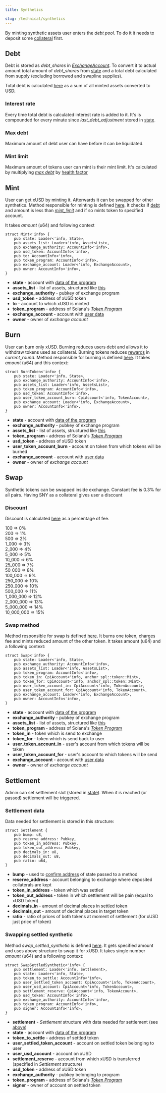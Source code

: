 ```yaml
---
title: Synthetics 

slug: /technical/synthetics
---
```


By minting synthetic assets user enters the _debt pool_. To do it it needs to deposit some [collateral](/docs/technical/collateral) first.


## Debt

Debt is stored as *debt_shares* in [_ExchangeAccount_](/docs/technical/account). To convert it to actual amount total amount of *debt_shares* from [state](/docs/technical/state#structure-of-state) and a total debt calculated from supply (excluding borrowed and swapline supplies).

Total debt is calculated [here](https://github.com/Synthetify/synthetify-protocol/blob/8bd95bc1f4f31f8e774b2b02d1866abbe35404a5/programs/exchange/src/math.rs#L14-L42) as a sum of all minted assets converted to USD.


### Interest rate 

Every time total debt is calculated interest rate is added to it. It's is compounded for every minute since *last_debt_adjustment* stored in [state](/docs/technical/state#structure-of-state). 


### Max debt

Maximum amount of debt user can have before it can be liquidated.


### Mint limit

Maximum amount of tokens user can mint is their mint limit. It's calculated by multiplying [*max debt*](#max-debt) by [health factor](/docs/technical/state#structure-of-state)



## Mint

User can get xUSD by minting it. Afterwards it can be swapped for other synthetics. Method responsible for minting is defined [here](https://github.com/Synthetify/synthetify-protocol/blob/8bd95bc1f4f31f8e774b2b02d1866abbe35404a5/programs/exchange/src/lib.rs#L299-L360). It checks if [debt](/docs/technical/synthetics#debt) and amount is less than [*mint_limit*](#mint-limit) and if so mints token to specified account.

It takes _amount_ (u64) and following context

    struct Mint<'info> {
        pub state: Loader<'info, State>,
        pub assets_list: Loader<'info, AssetsList>,
        pub exchange_authority: AccountInfo<'info>,
        pub usd_token: AccountInfo<'info>,
        pub to: AccountInfo<'info>,
        pub token_program: AccountInfo<'info>,
        pub exchange_account: Loader<'info, ExchangeAccount>,
        pub owner: AccountInfo<'info>,
    }

  * **state** - account with [data of the program](/docs/technical/state)
  * **assets_list** - list of assets, structured like [this](/docs/technical/state#assetslist-structure)
  * **exchange_authority** - pubkey of exchange program
  * **usd_token** - address of xUSD token
  * **to** - account to which xUSD is minted
  * **token_program** - address of Solana's [_Token Program_](https://spl.solana.com/token)
  * **exchange_account** - account with [user data](/docs/technical/account#structure-of-account)
  * **owner** - owner of _exchange account_



## Burn
User can burn only xUSD. Burning reduces users debt and allows it to withdraw tokens used as collateral. Burning tokens reduces [rewards](#/docs/technical/staking#staking-structure) in *current_round*.
Method responsible for burning is defined [here](https://github.com/Synthetify/synthetify-protocol/blob/8bd95bc1f4f31f8e774b2b02d1866abbe35404a5/programs/exchange/src/lib.rs#L581-L697). It takes _amount_ (u64) and this context:

    struct BurnToken<'info> {
        pub state: Loader<'info, State>,
        pub exchange_authority: AccountInfo<'info>,
        pub assets_list: Loader<'info, AssetsList>,
        pub token_program: AccountInfo<'info>,
        pub usd_token: AccountInfo<'info>,
        pub user_token_account_burn: CpiAccount<'info, TokenAccount>,
        pub exchange_account: Loader<'info, ExchangeAccount>,
        pub owner: AccountInfo<'info>,
    }

  * **state** - account with [data of the program](/docs/technical/state)
  * **exchange_authority** - pubkey of exchange program
  * **assets_list** - list of assets, structured like [this](/docs/technical/state#assetslist-structure)
  * **token_program** - address of Solana's [_Token Program_](https://spl.solana.com/token)
  * **usd_token** - address of xUSD token
  * **user_token_account_burn** - account on token from which tokens will be burned
  * **exchange_account** - account with [user data](/docs/technical/account#structure-of-account)
  * **owner** - owner of _exchange account_


## Swap 
Synthetic tokens can be swapped inside exchange. Constant fee is 0.3% for all pairs. Having SNY as a collateral gives user a discount


### Discount

  Discount is calculated [here](https://github.com/Synthetify/synthetify-protocol/blob/8bd95bc1f4f31f8e774b2b02d1866abbe35404a5/programs/exchange/src/math.rs#L151-L177) as a percentage of fee. 

  100 => 0%  
  200 => 1%  
  500 => 2%  
  1_000 => 3%  
  2_000 => 4%  
  5_000 => 5%  
  10_000 => 6%  
  25_000 => 7%  
  50_000 => 8%  
  100_000 => 9%  
  250_000 => 10%  
  250_000 => 10%  
  500_000 => 11%  
  1_000_000 => 12%  
  2_000_000 => 13%  
  5_000_000 => 14%  
  10_000_000 => 15%  


### Swap method

Method responsible for swap is defined [here](https://github.com/Synthetify/synthetify-protocol/blob/8bd95bc1f4f31f8e774b2b02d1866abbe35404a5/programs/exchange/src/lib.rs#L470-L580). It burns one token, charges fee and mints reduced amount of the other token. It takes amount (u64) and a following context: 

    struct Swap<'info> {
        pub state: Loader<'info, State>,
        pub exchange_authority: AccountInfo<'info>,
        pub assets_list: Loader<'info, AssetsList>,
        pub token_program: AccountInfo<'info>,
        pub token_in: CpiAccount<'info, anchor_spl::token::Mint>,
        pub token_for: CpiAccount<'info, anchor_spl::token::Mint>,
        pub user_token_account_in: CpiAccount<'info, TokenAccount>,
        pub user_token_account_for: CpiAccount<'info, TokenAccount>,
        pub exchange_account: Loader<'info, ExchangeAccount>,
        pub owner: AccountInfo<'info>,
    }

  * **state** - account with [data of the program](/docs/technical/state)
  * **exchange_authority** - pubkey of exchange program
  * **assets_list** - list of assets, structured like [this](/docs/technical/state#assetslist-structure)
  * **token_program** - address of Solana's [_Token Program_](https://spl.solana.com/token)
  * **token_in** - token which is send to exchange
  * **token_for** - token which is send back to user
  * **user_token_account_in** - user's account from which tokens will be taken
  * **user_token_account_for** - user's account to which tokens will be send
  * **exchange_account** - account with [user data](/docs/technical/account#structure-of-account)
  * **owner** - owner of _exchange account_


## Settlement

Admin can set settlement slot (stored in [state](/docs/technical/state#structure-of-state)). When it is reached (or passed) settlement will be triggered.

### Settlement data

Data needed for settlement is stored in this structure:

    struct Settlement {
        pub bump: u8,
        pub reserve_address: Pubkey,
        pub token_in_address: Pubkey,
        pub token_out_address: Pubkey,
        pub decimals_in: u8,
        pub decimals_out: u8,
        pub ratio: u64,
    }

  * **bump** - used to [confirm address](https://docs.solana.com/developing/programming-model/calling-between-programs#hash-based-generated-program-addresses) of state passed to a method
  * **reserve_address** - account belonging to exchange where deposited collaterals are kept
  * **token_in_address** - token which was settled
  * **token_out_address** - token in which settlement will be pain (equal to xUSD token)
  * **decimals_in** - amount of decimal places in settled token
  * **decimals_out** - amount of decimal places in target token
  * **ratio** - ratio of prices of both tokens at moment of settlement (for xUSD just price of token)


### Swapping settled synthetic

Method *swap_settled_synthetic* is defined [here](https://github.com/Synthetify/synthetify-protocol/blob/8bd95bc1f4f31f8e774b2b02d1866abbe35404a5/programs/exchange/src/lib.rs#L1541-L1565). It gets specified amount and uses above structure to swap it for xUSD. It takes single number _amount_ (u64) and a following context:

    struct SwapSettledSynthetic<'info> {
        pub settlement: Loader<'info, Settlement>,
        pub state: Loader<'info, State>,
        pub token_to_settle: AccountInfo<'info>,
        pub user_settled_token_account: CpiAccount<'info, TokenAccount>,
        pub user_usd_account: CpiAccount<'info, TokenAccount>,
        pub settlement_reserve: CpiAccount<'info, TokenAccount>,
        pub usd_token: AccountInfo<'info>,
        pub exchange_authority: AccountInfo<'info>,
        pub token_program: AccountInfo<'info>,
        pub signer: AccountInfo<'info>,
    }

  * **settlement** - _Settlement_ structure with data needed for settlement (see [above](#settlement-data))
  * **state** - account with [data of the program](/docs/technical/state)
  * **token_to_settle** - address of settled token
  * **user_settled_token_account** - account on settled token belonging to user
  * **user_usd_account** - account on xUSD
  * **settlement_reserve** - account from which xUSD is transferred (specified in _Settlement_ structure)
  * **usd_token** - address of xUSD token
  * **exchange_authority** - pubkey belonging to program
  * **token_program** - address of Solana's [_Token Program_](https://spl.solana.com/token)
  * **signer** - owner of account on settled token

